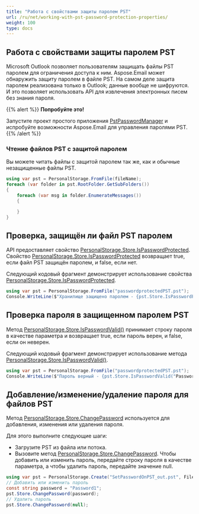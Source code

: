 ```yaml
---
title: "Работа с свойствами защиты паролем PST"
url: /ru/net/working-with-pst-password-protection-properties/
weight: 100
type: docs
---
```


## **Работа с свойствами защиты паролем PST**

Microsoft Outlook позволяет пользователям защищать файлы PST паролем для ограничения доступа к ним. Aspose.Email может обнаружить защиту паролем в файле PST. На самом деле защита паролем реализована только в Outlook; данные вообще не шифруются. И это позволяет использовать API для извлечения электронных писем без знания пароля.

{{% alert %}}
**Попробуйте это!**

Запустите проект простого приложения [PstPasswordManager](https://github.com/aspose-email/Aspose.Email-for-.NET/tree/master/Sample%20Apps/PstPasswordManager/PstPasswordManager) и испробуйте возможности Aspose.Email для управления паролями PST.
{{% /alert %}}

### **Чтение файлов PST с защитой паролем**

Вы можете читать файлы с защитой паролем так же, как и обычные незащищенные файлы PST.

```csharp
using var pst = PersonalStorage.FromFile(fileName);
foreach (var folder in pst.RootFolder.GetSubFolders())
{
    foreach (var msg in folder.EnumerateMessages())
    {

    }
}
```

## **Проверка, защищён ли файл PST паролем**

API предоставляет свойство [PersonalStorage.Store.IsPasswordProtected](https://reference.aspose.com/email/net/aspose.email.storage.pst/messagestore/ispasswordprotected/). Свойство [PersonalStorage.Store.IsPasswordProtected](https://reference.aspose.com/email/net/aspose.email.storage.pst/messagestore/ispasswordprotected/) возвращает true, если файл PST защищён паролем, и false, если нет.

Следующий кодовый фрагмент демонстрирует использование свойства [PersonalStorage.Store.IsPasswordProtected](https://reference.aspose.com/email/net/aspose.email.storage.pst/messagestore/ispasswordprotected/).

```csharp
using var pst = PersonalStorage.FromFile("passwordprotectedPST.pst");
Console.WriteLine($"Хранилище защищено паролем - {pst.Store.IsPasswordProtected}");
```

## **Проверка пароля в защищенном паролем PST**

Метод [PersonalStorage.Store.IsPasswordValid()](https://reference.aspose.com/email/net/aspose.email.storage.pst/messagestore/ispasswordvalid/#ispasswordvalid) принимает строку пароля в качестве параметра и возвращает true, если пароль верен, и false, если он неверен.

Следующий кодовый фрагмент демонстрирует использование метода [PersonalStorage.Store.IsPasswordValid()](https://reference.aspose.com/email/net/aspose.email.storage.pst/messagestore/ispasswordvalid/#ispasswordvalid).

```csharp
using var pst = PersonalStorage.FromFile("passwordprotectedPST.pst");
Console.WriteLine($"Пароль верный - {pst.Store.IsPasswordValid("Password1")}");
```

## **Добавление/изменение/удаление пароля для файлов PST**

Метод [PersonalStorage.Store.ChangePassword](https://reference.aspose.com/email/net/aspose.email.storage.pst/messagestore/changepassword/) используется для добавления, изменения или удаления пароля.

Для этого выполните следующие шаги:

- Загрузите PST из файла или потока.
- Вызовите метод [PersonalStorage.Store.ChangePassword](https://reference.aspose.com/email/net/aspose.email.storage.pst/messagestore/changepassword/). Чтобы добавить или изменить пароль, передайте строку пароля в качестве параметра, а чтобы удалить пароль, передайте значение null.

```csharp
using var pst = PersonalStorage.Create("SetPasswordOnPST_out.pst", FileFormatVersion.Unicode);
// Добавить или изменить пароль
const string password = "Password1";
pst.Store.ChangePassword(password);
// Удалить пароль
pst.Store.ChangePassword(null);
```